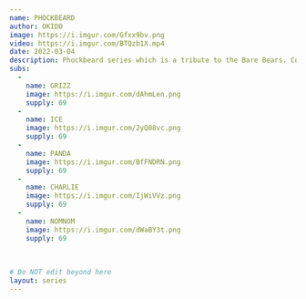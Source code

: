```yaml
---
name: PHOCKBEARD
author: OKIDO
image: https://i.imgur.com/Gfxx9bv.png
video: https://i.imgur.com/BTQzb1X.mp4
date: 2022-03-04
description: Phockbeard series which is a tribute to the Bare Bears. Contains 4 main characters, namely Grizz, Ice Beard, Panda, Charlie and Nomnom.
subs: 
  -
    name: GRIZZ
    image: https://i.imgur.com/dAhmLen.png
    supply: 69
  -
    name: ICE
    image: https://i.imgur.com/2yQ08vc.png
    supply: 69
  -
    name: PANDA
    image: https://i.imgur.com/BfFNDRN.png
    supply: 69
  -
    name: CHARLIE
    image: https://i.imgur.com/IjWiVVz.png
    supply: 69
  -
    name: NOMNOM
    image: https://i.imgur.com/dWaBY3t.png
    supply: 69
  
  
    
# Do NOT edit beyond here
layout: series
---
```

